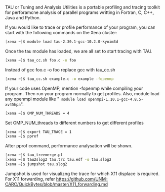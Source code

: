  TAU or Tuning and Analysis Utilities is a portable profiling and tracing toolkit for perforamcne analysis of parallel programs writting in Fortran, C, C++, Java and Python. 

If you would like to trace or profile performance of your program, you can start with the following commands on the Xena cluster:

```bash
[xena ~]$ module load tau-2.30.1-gcc-10.2.0-kyoim3d
```

Once the tau module has loaded, we are all set to start tracing with TAU.

```bash 
[xena ~]$ tau_cc.sh foo.c -o foo 
```

Instead of gcc foo.c -o foo replace gcc with tau_cc.sh 

```bash 
[xena ~]$ tau_cc.sh example.c -o example -fopenmp
```

If your code uses OpenMP, mention -fopenmp while compiling your program.
Then run your program normally to get profiles. Also, module load any openmpi module like "``` module load openmpi-1.10.1-gcc-4.8.5-xv45hpa```".

```bash
[xena ~]$ OMP_NUM_THREADS = 4
```

Set OMP_NUM_threads to different numbers to get different profiles

```bash
[xena ~]$ export TAU_TRACE = 1
[xena ~]$ pprof
```

After pprof command, performance analysation will be shown. 

```bash
[xena ~]$ tau_treemerge.pl
[xena ~]$ tau2slog2 tau.trc tau.edf -o tau.slog2
[xena ~]$ jumpshot tau.slog2
```

Jumpshot is used for visualizng the trace for which X11 displace is required. For X11 forwarding, refer https://github.com/UNM-CARC/QuickBytes/blob/master/X11_forwarding.md

